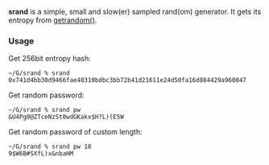 **srand** is a simple, small and slow(er) sampled rand(om) generator.
It gets its entropy from [getrandom()](https://man7.org/linux/man-pages/man2/getrandom.2.html).

### Usage

Get 256bit entropy hash:
```
~/G/srand % srand
0x741d4bb30d9466fae40310bdbc3bb72b41d21611e24d50fa16d884429a960047
```

Get random password:
```
~/G/srand % srand pw
&U4Pg0@ZTceNzSt0wdGKakx$H?L)(E5W
```

Get random password of custom length:
```
~/G/srand % srand pw 18
9$W6B#SXfL)x&nbaHM
```

